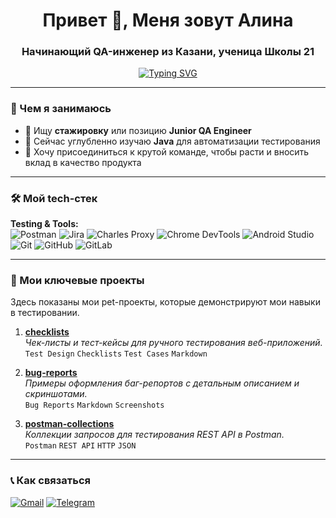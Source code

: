 <h1 align="center">Привет 👋, Меня зовут Алина</h1>
<h3 align="center">Начинающий QA-инженер из Казани, ученица Школы 21</h3>

<p align="center">
  <a href="https://git.io/typing-svg"><img src="https://readme-typing-svg.demolab.com?font=Fira+Code&pause=1000&color=5C77F7&center=true&vCenter=true&width=435&lines=QA+Engineer;Люблю+находить+баги+;Учу+Java+для+автоматизации" alt="Typing SVG" /></a>
</p>

---

### 🧠 Чем я занимаюсь

- 🔭 Ищу **стажировку** или позицию **Junior QA Engineer**
- 🌱 Сейчас углубленно изучаю **Java** для автоматизации тестирования
- 👯 Хочу присоединиться к крутой команде, чтобы расти и вносить вклад в качество продукта

---

### 🛠 Мой tech-стек

**Testing & Tools:**  
![Postman](https://img.shields.io/badge/Postman-FF6C37?style=for-the-badge&logo=postman&logoColor=white)
![Jira](https://img.shields.io/badge/Jira-0052CC?style=for-the-badge&logo=Jira&logoColor=white)
![Charles Proxy](https://img.shields.io/badge/Charles%20Proxy-8CC4D7?style=for-the-badge)
![Chrome DevTools](https://img.shields.io/badge/Chrome%20DevTools-4285F4?style=for-the-badge&logo=googlechrome&logoColor=white)
![Android Studio](https://img.shields.io/badge/Android%20Studio-3DDC84?style=for-the-badge&logo=android-studio&logoColor=white)
![Git](https://img.shields.io/badge/Git-F05032?style=for-the-badge&logo=git&logoColor=white)
![GitHub](https://img.shields.io/badge/GitHub-181717?style=for-the-badge&logo=github&logoColor=white)
![GitLab](https://img.shields.io/badge/GitLab-FC6D26?style=for-the-badge&logo=gitlab&logoColor=white)

---

### 📁 Мои ключевые проекты

Здесь показаны мои pet-проекты, которые демонстрируют мои навыки в тестировании.

1.  **[checklists]()**  
    *Чек-листы и тест-кейсы для ручного тестирования веб-приложений.*  
    `Test Design` `Checklists` `Test Cases` `Markdown`

2.  **[bug-reports]()**  
    *Примеры оформления баг-репортов с детальным описанием и скриншотами.*  
    `Bug Reports` `Markdown` `Screenshots`

3.  **[postman-collections]()**  
    *Коллекции запросов для тестирования REST API в Postman.*  
    `Postman` `REST API` `HTTP` `JSON`
---

### 📞 Как связаться

[![Gmail](https://img.shields.io/badge/Gmail-D14836?style=for-the-badge&logo=gmail&logoColor=white)](mailto:zaramenskih.alina@yandex.ru)
[![Telegram](https://img.shields.io/badge/Telegram-2CA5E0?style=for-the-badge&logo=telegram&logoColor=white)](https://t.me/alinazaramenskikh)
